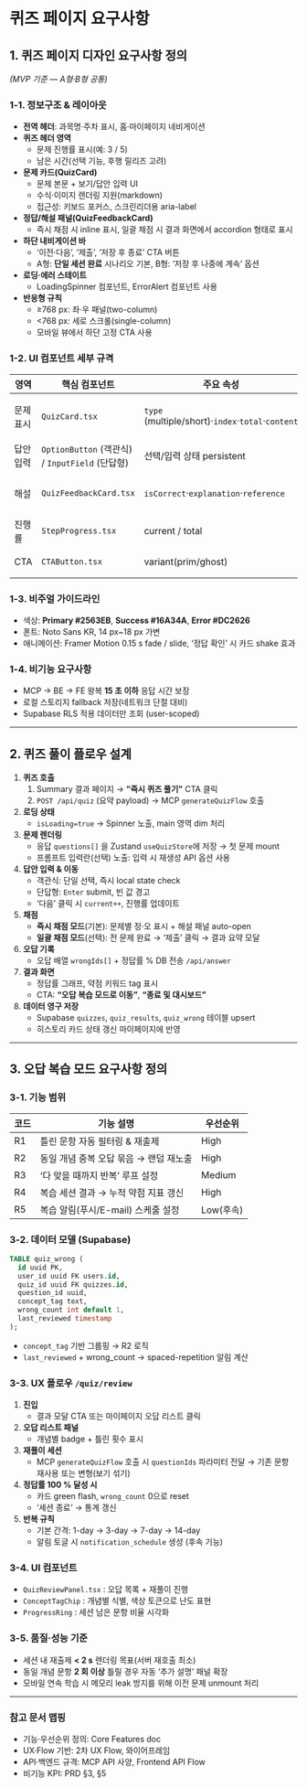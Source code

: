 # 퀴즈 페이지 요구사항

## 1. 퀴즈 페이지 디자인 요구사항 정의

*(MVP 기준 ― A형·B형 공통)*

### 1-1. 정보구조 & 레이아웃

- **전역 헤더**: 과목명·주차 표시, 홈·마이페이지 네비게이션
- **퀴즈 헤더 영역**
    - 문제 진행률 표시(예: 3 / 5)
    - 남은 시간(선택 기능, 후행 릴리즈 고려)
- **문제 카드(QuizCard)**
    - 문제 본문 + 보기/답안 입력 UI
    - 수식·이미지 렌더링 지원(markdown)
    - 접근성: 키보드 포커스, 스크린리더용 aria-label
- **정답/해설 패널(QuizFeedbackCard)**
    - 즉시 채점 시 inline 표시, 일괄 채점 시 결과 화면에서 accordion 형태로 표시
- **하단 내비게이션 바**
    - ‘이전·다음’, ‘제출’, ‘저장 후 종료’ CTA 버튼
    - A형: **단일 세션 완료** 시나리오 기본, B형: ‘저장 후 나중에 계속’ 옵션
- **로딩·에러 스테이트**
    - LoadingSpinner 컴포넌트, ErrorAlert 컴포넌트 사용
- **반응형 규칙**
    - ≥768 px: 좌·우 패널(two-column)
    - <768 px: 세로 스크롤(single-column)
    - 모바일 뷰에서 하단 고정 CTA 사용

### 1-2. UI 컴포넌트 세부 규격

| 영역 | 핵심 컴포넌트 | 주요 속성 | 비고 |
| --- | --- | --- | --- |
| 문제 표시 | `QuizCard.tsx` | `type` (multiple/short)·`index`·`total`·`content` | Tailwind `rounded-2xl` + shadow |
| 답안 입력 | `OptionButton` (객관식) / `InputField` (단답형) | 선택/입력 상태 persistent | 클릭·엔터 모두 지원 |
| 해설 | `QuizFeedbackCard.tsx` | `isCorrect`·`explanation`·`reference` | 오답 시 빨간 테두리 |
| 진행률 | `StepProgress.tsx` | current / total | 색상 토큰 사용 |
| CTA | `CTAButton.tsx` | variant(prim/ghost) | 페이지 전역 재사용 |

### 1-3. 비주얼 가이드라인

- 색상: **Primary #2563EB**, **Success #16A34A**, **Error #DC2626**
- 폰트: Noto Sans KR, 14 px~18 px 가변
- 애니메이션: Framer Motion 0.15 s fade / slide, ‘정답 확인’ 시 카드 shake 효과

### 1-4. 비기능 요구사항

- MCP → BE → FE 왕복 **15 초 이하** 응답 시간 보장
- 로컬 스토리지 fallback 저장(네트워크 단절 대비)
- Supabase RLS 적용 데이터만 조회 (user-scoped)

---

## 2. 퀴즈 풀이 플로우 설계

1. **퀴즈 호출**
    1. Summary 결과 페이지 → **“즉시 퀴즈 풀기”** CTA 클릭
    2. `POST /api/quiz` (요약 payload) → MCP `generateQuizFlow` 호출
2. **로딩 상태**
    - `isLoading=true` → Spinner 노출, main 영역 dim 처리
3. **문제 렌더링**
    - 응답 `questions[]` 을 Zustand `useQuizStore`에 저장 → 첫 문제 mount
    - 프롬프트 입력란(선택) 노출: 입력 시 재생성 API 옵션 사용
4. **답안 입력 & 이동**
    - 객관식: 단일 선택, 즉시 local state check
    - 단답형: `Enter` submit, 빈 값 경고
    - ‘다음’ 클릭 시 `current++`, 진행률 업데이트
5. **채점**
    - **즉시 채점 모드**(기본): 문제별 정·오 표시 + 해설 패널 auto-open
    - **일괄 채점 모드**(선택): 전 문제 완료 → ‘제출’ 클릭 → 결과 요약 모달
6. **오답 기록**
    - 오답 배열 `wrongIds[]` + 정답률 % DB 전송 `/api/answer`
7. **결과 화면**
    - 정답률 그래프, 약점 키워드 tag 표시
    - CTA: **“오답 복습 모드로 이동”**, **“종료 및 대시보드”**
8. **데이터 영구 저장**
    - Supabase `quizzes`, `quiz_results`, `quiz_wrong` 테이블 upsert
    - 히스토리 카드 상태 갱신 마이페이지에 반영

---

## 3. 오답 복습 모드 요구사항 정의

### 3-1. 기능 범위

| 코드 | 기능 설명 | 우선순위 |
| --- | --- | --- |
| R1 | 틀린 문항 자동 필터링 & 재출제 | High |
| R2 | 동일 개념 중복 오답 묶음 → 랜덤 재노출 | High |
| R3 | ‘다 맞을 때까지 반복’ 루프 설정 | Medium |
| R4 | 복습 세션 결과 → 누적 약점 지표 갱신 | High |
| R5 | 복습 알림(푸시/E-mail) 스케줄 설정 | Low(후속) |

### 3-2. 데이터 모델 (Supabase)

```sql
TABLE quiz_wrong (
  id uuid PK,
  user_id uuid FK users.id,
  quiz_id uuid FK quizzes.id,
  question_id uuid,
  concept_tag text,
  wrong_count int default 1,
  last_reviewed timestamp
);

```

- `concept_tag` 기반 그룹핑 → R2 로직
- `last_reviewed` + wrong_count → spaced-repetition 알림 계산

### 3-3. UX 플로우 `/quiz/review`

1. **진입**
    - 결과 모달 CTA 또는 마이페이지 오답 리스트 클릭
2. **오답 리스트 패널**
    - 개념별 badge + 틀린 횟수 표시
3. **재풀이 세션**
    - MCP `generateQuizFlow` 호출 시 `questionIds` 파라미터 전달 → 기존 문항 재사용 또는 변형(보기 섞기)
4. **정답률 100 % 달성 시**
    - 카드 green flash, `wrong_count` 0으로 reset
    - ‘세션 종료’ → 통계 갱신
5. **반복 규칙**
    - 기본 간격: 1-day → 3-day → 7-day → 14-day
    - 알림 토글 시 `notification_schedule` 생성 (후속 기능)

### 3-4. UI 컴포넌트

- `QuizReviewPanel.tsx` : 오답 목록 + 재풀이 진행
- `ConceptTagChip` : 개념별 식별, 색상 토큰으로 난도 표현
- `ProgressRing` : 세션 남은 문항 비율 시각화

### 3-5. 품질·성능 기준

- 세션 내 재출제 **< 2 s** 렌더링 목표(서버 재호출 최소)
- 동일 개념 문항 **2 회 이상** 틀릴 경우 자동 ‘추가 설명’ 패널 확장
- 모바일 연속 학습 시 메모리 leak 방지를 위해 이전 문제 unmount 처리

---

### 참고 문서 맵핑

- 기능·우선순위 정의: Core Features doc
- UX·Flow 기반: 2차 UX Flow, 와이어프레임
- API·백엔드 규격: MCP API 사양, Frontend API Flow
- 비기능 KPI: PRD §3, §5
